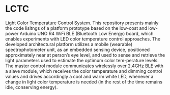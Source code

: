 # LCTC
Light Color Temperature Control System.
This repository presents mainly the code lisitngs of a platform prototype based on the low-cost and low-power Arduino UNO R4 WiFi BLE (Bluetooth Low Energy) board, which enables experiments with LED color temperature control approaches. 
The developed architectural platform utilizes a mobile (wearable) spectrophotometer unit, as an embedded sensing device, positioned approximately near at person’s eye level, and used to sense and retrieve the light parameters used to estimate the optimum color tem-perature levels. The master control module communicates wirelessly over 2.4GHz BLE with a slave module, which receives the color temperature and dimming control values and drives accordingly a cool and warm white LED, whenever a change in light color temperature is needed (in the rest of the time remains idle, conserving energy).

